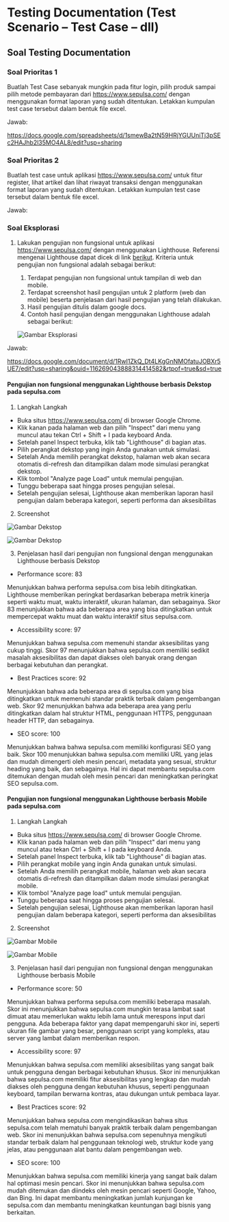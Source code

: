 # Testing Documentation (Test Scenario – Test Case – dll)

## Soal Testing Documentation

### Soal Prioritas 1
Buatlah Test Case sebanyak mungkin pada fitur login, pilih produk sampai pilih metode pembayaran dari https://www.sepulsa.com/ dengan menggunakan format laporan yang sudah ditentukan. Letakkan kumpulan test case tersebut dalam bentuk file excel.

Jawab:

https://docs.google.com/spreadsheets/d/1smewBa2tN59HRjYGUUniTj3pSEc2HAJhb2l35MO4AL8/edit?usp=sharing 

### Soal Prioritas 2
Buatlah test case untuk aplikasi https://www.sepulsa.com/ untuk fitur register, lihat artikel dan lihat riwayat transaksi dengan menggunakan format laporan yang sudah ditentukan. Letakkan kumpulan test case tersebut dalam bentuk file excel.

Jawab:



### Soal Eksplorasi
1. Lakukan pengujian non fungsional untuk aplikasi https://www.sepulsa.com/ dengan menggunakan Lighthouse. Referensi mengenai Lighthouse dapat dicek di link [berikut](https://developer.chrome.com/docs/lighthouse/overview/). Kriteria untuk pengujian non fungsional adalah sebagai berikut:

    1. Terdapat pengujian non fungsional untuk tampilan di web dan mobile.
    2. Terdapat screenshot hasil pengujian untuk 2 platform (web dan mobile) beserta penjelasan dari hasil pengujian yang telah dilakukan.
    3. Hasil pengujian ditulis dalam google docs.
    4. Contoh hasil pengujian dengan menggunakan Lighthouse adalah sebagai berikut:

    ![Gambar Eksplorasi](https://github.com/TasyaFitriaAnggraini/QE_Tasya-Fitria-Anggraini/blob/main/4_Testing%20Documentation%20(Test%20Scenario%20%E2%80%93%20Test%20Case%20%E2%80%93%20dll)/Screenshot/Soal%20Eksplorasi/221096394-bc61f6ad-c609-4661-8ae5-fb2ab0bb2b70.png)

Jawab:

https://docs.google.com/document/d/1RwI1ZkQ_Dt4LKgGnNMOfatuJOBXr5UE7/edit?usp=sharing&ouid=116269043888314414582&rtpof=true&sd=true

#### Pengujian non fungsional menggunakan Lighthouse berbasis Dekstop pada sepulsa.com

1.  Langkah Langkah

-   Buka situs https://www.sepulsa.com/ di browser Google Chrome.
-   Klik kanan pada halaman web dan pilih "Inspect" dari menu yang muncul atau tekan Ctrl + Shift + I pada keyboard Anda.
-   Setelah panel Inspect terbuka, klik tab "Lighthouse" di bagian atas.
-   Pilih perangkat dekstop yang ingin Anda gunakan untuk simulasi.
-   Setelah Anda memilih perangkat dekstop, halaman web akan secara otomatis di-refresh dan ditampilkan dalam mode simulasi perangkat dekstop.
-   Klik tombol "Analyze page Load" untuk memulai pengujian.
-   Tunggu beberapa saat hingga proses pengujian selesai.
-   Setelah pengujian selesai, Lighthouse akan memberikan laporan hasil pengujian dalam beberapa kategori, seperti performa dan aksesibilitas

2.  Screenshot

![Gambar Dekstop](https://github.com/TasyaFitriaAnggraini/QE_Tasya-Fitria-Anggraini/blob/main/4_Testing%20Documentation%20(Test%20Scenario%20%E2%80%93%20Test%20Case%20%E2%80%93%20dll)/Screenshot/Soal%20Eksplorasi/Screenshot%202023-08-23%20170940.png)

![Gambar Dekstop](https://github.com/TasyaFitriaAnggraini/QE_Tasya-Fitria-Anggraini/blob/main/4_Testing%20Documentation%20(Test%20Scenario%20%E2%80%93%20Test%20Case%20%E2%80%93%20dll)/Screenshot/Soal%20Eksplorasi/Screenshot%202023-08-23%20171120.png)

3.  Penjelasan hasil dari pengujian non fungsional dengan menggunakan Lighthouse berbasis Dekstop

-   Performance score: 83

Menunjukkan bahwa performa sepulsa.com bisa lebih ditingkatkan. Lighthouse memberikan peringkat berdasarkan beberapa metrik kinerja seperti waktu muat, waktu interaktif, ukuran halaman, dan sebagainya. Skor 83 menunjukkan bahwa ada beberapa area yang bisa ditingkatkan untuk mempercepat waktu muat dan waktu interaktif situs sepulsa.com.

-   Accessibility score: 97

Menunjukkan bahwa sepulsa.com memenuhi standar aksesibilitas yang cukup tinggi. Skor 97 menunjukkan bahwa sepulsa.com memiliki sedikit masalah aksesibilitas dan dapat diakses oleh banyak orang dengan berbagai kebutuhan dan perangkat.

-   Best Practices score: 92

Menunjukkan bahwa ada beberapa area di sepulsa.com yang bisa ditingkatkan untuk memenuhi standar praktik terbaik dalam pengembangan web. Skor 92 menunjukkan bahwa ada beberapa area yang perlu ditingkatkan dalam hal struktur HTML, penggunaan HTTPS, penggunaan header HTTP, dan sebagainya.

-   SEO score: 100

Menunjukkan bahwa bahwa sepulsa.com memiliki konfigurasi SEO yang baik. Skor 100 menunjukkan bahwa sepulsa.com memiliki URL yang jelas dan mudah dimengerti oleh mesin pencari, metadata yang sesuai, struktur heading yang baik, dan sebagainya. Hal ini dapat membantu sepulsa.com ditemukan dengan mudah oleh mesin pencari dan meningkatkan peringkat SEO sepulsa.com.

#### Pengujian non fungsional menggunakan Lighthouse berbasis Mobile pada sepulsa.com

1. Langkah Langkah

-   Buka situs https://www.sepulsa.com/ di browser Google Chrome.
-   Klik kanan pada halaman web dan pilih "Inspect" dari menu yang muncul atau tekan Ctrl + Shift + I pada keyboard Anda.
-   Setelah panel Inspect terbuka, klik tab "Lighthouse" di bagian atas.
-   Pilih perangkat mobile yang ingin Anda gunakan untuk simulasi.
-   Setelah Anda memilih perangkat mobile, halaman web akan secara otomatis di-refresh dan ditampilkan dalam mode simulasi perangkat mobile.
-   Klik tombol "Analyze page load" untuk memulai pengujian.
-   Tunggu beberapa saat hingga proses pengujian selesai.
-   Setelah pengujian selesai, Lighthouse akan memberikan laporan hasil pengujian dalam beberapa kategori, seperti performa dan aksesibilitas

2.  Screenshot

![Gambar Mobile](https://github.com/TasyaFitriaAnggraini/QE_Tasya-Fitria-Anggraini/blob/main/4_Testing%20Documentation%20(Test%20Scenario%20%E2%80%93%20Test%20Case%20%E2%80%93%20dll)/Screenshot/Soal%20Eksplorasi/Screenshot%202023-08-23%20183356.png)

![Gambar Mobile](https://github.com/TasyaFitriaAnggraini/QE_Tasya-Fitria-Anggraini/blob/main/4_Testing%20Documentation%20(Test%20Scenario%20%E2%80%93%20Test%20Case%20%E2%80%93%20dll)/Screenshot/Soal%20Eksplorasi/Screenshot%202023-08-23%20183452.png)

3.  Penjelasan hasil dari pengujian non fungsional dengan menggunakan Lighthouse berbasis Mobile

-   Performance score: 50

Menunjukkan bahwa performa sepulsa.com memiliki beberapa masalah. Skor ini menunjukkan bahwa sepulsa.com mungkin terasa lambat saat dimuat atau memerlukan waktu lebih lama untuk merespons input dari pengguna. Ada beberapa faktor yang dapat mempengaruhi skor ini, seperti ukuran file gambar yang besar, penggunaan script yang kompleks, atau server yang lambat dalam memberikan respon.

-   Accessibility score: 97

Menunjukkan bahwa sepulsa.com memiliki aksesibilitas yang sangat baik untuk pengguna dengan berbagai kebutuhan khusus. Skor ini menunjukkan bahwa sepulsa.com memiliki fitur aksesibilitas yang lengkap dan mudah diakses oleh pengguna dengan kebutuhan khusus, seperti penggunaan keyboard, tampilan berwarna kontras, atau dukungan untuk pembaca layar.

-   Best Practices score: 92

Menunjukkan bahwa sepulsa.com mengindikasikan bahwa situs sepulsa.com telah mematuhi banyak praktik terbaik dalam pengembangan web. Skor ini menunjukkan bahwa sepulsa.com sepenuhnya mengikuti standar terbaik dalam hal penggunaan teknologi web, struktur kode yang jelas, atau penggunaan alat bantu dalam pengembangan web.

-   SEO score: 100

Menunjukkan bahwa sepulsa.com memiliki kinerja yang sangat baik dalam hal optimasi mesin pencari. Skor ini menunjukkan bahwa sepulsa.com mudah ditemukan dan diindeks oleh mesin pencari seperti Google, Yahoo, dan Bing. Ini dapat membantu meningkatkan jumlah kunjungan ke sepulsa.com dan membantu meningkatkan keuntungan bagi bisnis yang berkaitan.
